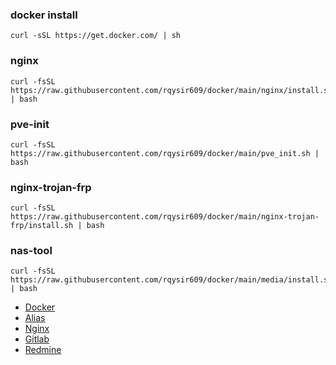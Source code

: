 ### docker install
```
curl -sSL https://get.docker.com/ | sh
```

### nginx
```
curl -fsSL https://raw.githubusercontent.com/rqysir609/docker/main/nginx/install.sh | bash
```

### pve-init
```
curl -fsSL https://raw.githubusercontent.com/rqysir609/docker/main/pve_init.sh | bash
```

### nginx-trojan-frp
```
curl -fsSL https://raw.githubusercontent.com/rqysir609/docker/main/nginx-trojan-frp/install.sh | bash
```

### nas-tool
```
curl -fsSL https://raw.githubusercontent.com/rqysir609/docker/main/media/install.sh | bash
```

* [Docker](https://github.com/rqysir609/docker-compose/wiki/Docker)  
* [Alias](https://github.com/rqysir609/docker-compose/wiki/Alias)  
* [Nginx](https://github.com/rqysir609/docker-compose/wiki/Nginx)  
* [Gitlab](https://github.com/rqysir609/docker-compose/wiki/Gitlab)  
* [Redmine](https://github.com/rqysir609/docker-compose/wiki/Redmine)
